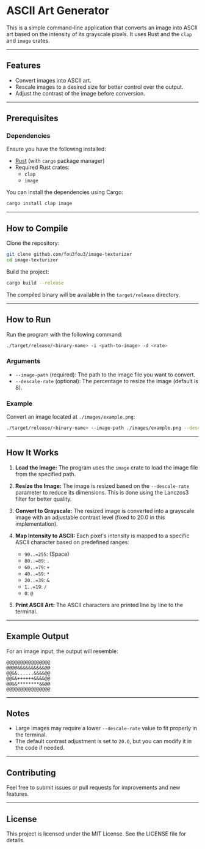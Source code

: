 # ASCII Art Generator

This is a simple command-line application that converts an image into ASCII art based on the intensity of its grayscale pixels. It uses Rust and the `clap` and `image` crates.

---

## Features
- Convert images into ASCII art.
- Rescale images to a desired size for better control over the output.
- Adjust the contrast of the image before conversion.

---

## Prerequisites

### Dependencies
Ensure you have the following installed:
- [Rust](https://www.rust-lang.org/) (with `cargo` package manager)
- Required Rust crates:
  - `clap`
  - `image`

You can install the dependencies using Cargo:
```bash
cargo install clap image
```

---

## How to Compile

Clone the repository:
```bash
git clone github.com/fou3fou3/image-texturizer
cd image-texturizer
```

Build the project:
```bash
cargo build --release
```

The compiled binary will be available in the `target/release` directory.

---

## How to Run

Run the program with the following command:
```bash
./target/release/<binary-name> -i <path-to-image> -d <rate>
```

### Arguments
- `--image-path` (required): The path to the image file you want to convert.
- `--descale-rate` (optional): The percentage to resize the image (default is 8).

### Example
Convert an image located at `./images/example.png`:
```bash
./target/release/<binary-name> --image-path ./images/example.png --descale-rate 10
```

---

## How It Works

1. **Load the Image:**
   The program uses the `image` crate to load the image file from the specified path.

2. **Resize the Image:**
   The image is resized based on the `--descale-rate` parameter to reduce its dimensions. This is done using the Lanczos3 filter for better quality.

3. **Convert to Grayscale:**
   The resized image is converted into a grayscale image with an adjustable contrast level (fixed to 20.0 in this implementation).

4. **Map Intensity to ASCII:**
   Each pixel's intensity is mapped to a specific ASCII character based on predefined ranges:
   - `90..=255`: (Space)
   - `80..=89`: `.`
   - `60..=79`: `+`
   - `40..=59`: `*`
   - `20..=39`: `&`
   - `1..=19`: `/`
   - `0`: `@`

5. **Print ASCII Art:**
   The ASCII characters are printed line by line to the terminal.

---

## Example Output
For an image input, the output will resemble:
```
@@@@@@@@@@@@@@@@
@@@@&&&&&&&&&&@@
@@&&......&&&&@@
@@&&++++++&&&&@@
@@&&********&&@@
@@@@@@@@@@@@@@@@
```

---

## Notes
- Large images may require a lower `--descale-rate` value to fit properly in the terminal.
- The default contrast adjustment is set to `20.0`, but you can modify it in the code if needed.

---

## Contributing
Feel free to submit issues or pull requests for improvements and new features.

---

## License
This project is licensed under the MIT License. See the LICENSE file for details.

